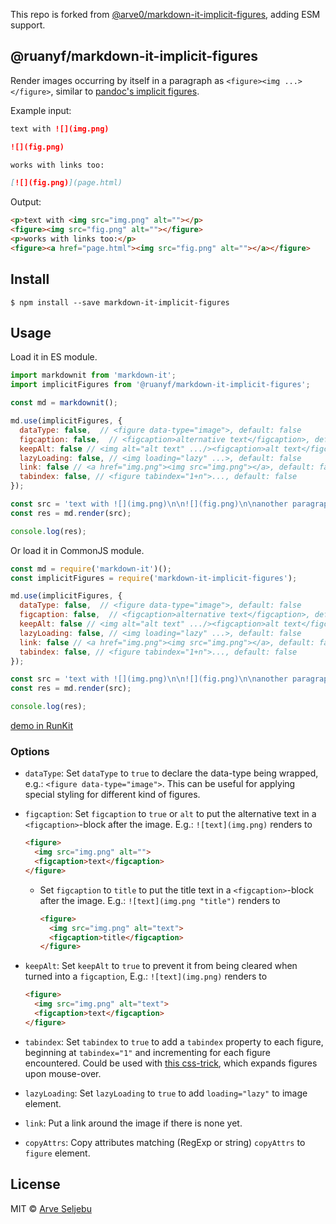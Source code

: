 This repo is forked from [@arve0/markdown-it-implicit-figures](https://github.com/arve0/markdown-it-implicit-figures), adding ESM support.

## @ruanyf/markdown-it-implicit-figures

Render images occurring by itself in a paragraph as `<figure><img ...></figure>`, similar to [pandoc's implicit figures](http://pandoc.org/README.html#images).

Example input:
```md
text with ![](img.png)

![](fig.png)

works with links too:

[![](fig.png)](page.html)
```

Output:
```html
<p>text with <img src="img.png" alt=""></p>
<figure><img src="fig.png" alt=""></figure>
<p>works with links too:</p>
<figure><a href="page.html"><img src="fig.png" alt=""></a></figure>
```

## Install

```
$ npm install --save markdown-it-implicit-figures
```

## Usage

Load it in ES module.

```javascript
import markdownit from 'markdown-it';
import implicitFigures from '@ruanyf/markdown-it-implicit-figures';

const md = markdownit();

md.use(implicitFigures, {
  dataType: false,  // <figure data-type="image">, default: false
  figcaption: false,  // <figcaption>alternative text</figcaption>, default: false
  keepAlt: false // <img alt="alt text" .../><figcaption>alt text</figcaption>, default: false
  lazyLoading: false, // <img loading="lazy" ...>, default: false
  link: false // <a href="img.png"><img src="img.png"></a>, default: false
  tabindex: false, // <figure tabindex="1+n">..., default: false
});

const src = 'text with ![](img.png)\n\n![](fig.png)\n\nanother paragraph';
const res = md.render(src);

console.log(res);
```

Or load it in CommonJS module.

```javascript
const md = require('markdown-it')();
const implicitFigures = require('markdown-it-implicit-figures');

md.use(implicitFigures, {
  dataType: false,  // <figure data-type="image">, default: false
  figcaption: false,  // <figcaption>alternative text</figcaption>, default: false
  keepAlt: false // <img alt="alt text" .../><figcaption>alt text</figcaption>, default: false
  lazyLoading: false, // <img loading="lazy" ...>, default: false
  link: false // <a href="img.png"><img src="img.png"></a>, default: false
  tabindex: false, // <figure tabindex="1+n">..., default: false
});

const src = 'text with ![](img.png)\n\n![](fig.png)\n\nanother paragraph';
const res = md.render(src);

console.log(res);
```

[demo in RunKit](https://runkit.com/embed/k48mqe5q6p56)

### Options

- `dataType`: Set `dataType` to `true` to declare the data-type being wrapped,
  e.g.: `<figure data-type="image">`. This can be useful for applying special
  styling for different kind of figures.
- `figcaption`: Set `figcaption` to `true` or `alt` to put the alternative text
  in a `<figcaption>`-block after the image. E.g.: `![text](img.png)` renders to

  ```html
  <figure>
    <img src="img.png" alt="">
    <figcaption>text</figcaption>
  </figure>
  ```
  - Set `figcaption` to `title` to put the title text in a `<figcaption>`-block
    after the image. E.g.: `![text](img.png "title")` renders to
    ```html
    <figure>
      <img src="img.png" alt="text">
      <figcaption>title</figcaption>
    </figure>
    ```
- `keepAlt`: Set `keepAlt` to `true` to prevent it from being cleared when turned
  into a `figcaption`, E.g.: `![text](img.png)` renders to

  ```html
  <figure>
    <img src="img.png" alt="text">
    <figcaption>text</figcaption>
  </figure>
  ```
- `tabindex`: Set `tabindex` to `true` to add a `tabindex` property to each
  figure, beginning at `tabindex="1"` and incrementing for each figure
  encountered. Could be used with [this css-trick](https://css-tricks.com/expanding-images-html5/),
  which expands figures upon mouse-over.
- `lazyLoading`: Set `lazyLoading` to `true` to add `loading="lazy"` to image element.
- `link`: Put a link around the image if there is none yet.
- `copyAttrs`: Copy attributes matching (RegExp or string) `copyAttrs` to `figure` element.


## License

MIT © [Arve Seljebu](http://arve0.github.io/)

